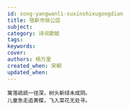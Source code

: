 ```yaml
---
id: song-yangwanli-suxinshixugongdian
title: 宿新市徐公店
subject: 
category: 诗词歌赋
tags: 
keywords: 
cover: 
authors: 杨万里
created_when: 宋朝
updated_when: 
---
```


```
篱落疏疏一径深，树头新绿未成阴。
儿童急走追黄蝶，飞入菜花无处寻。
```
